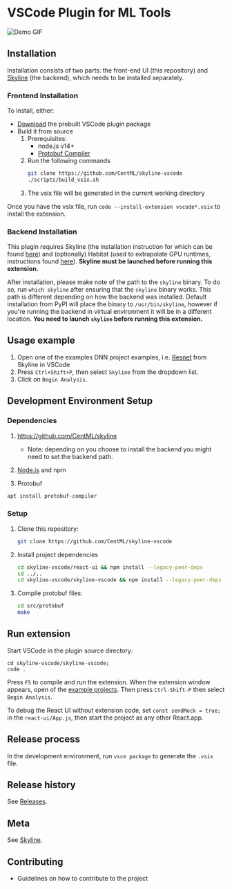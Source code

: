 # VSCode Plugin for ML Tools

![Demo GIF](https://raw.githubusercontent.com/CentML/mltools-vscode/jun07-usability-improvements/images/demo.gif)

## Installation
Installation consists of two parts: the front-end UI (this repository) and [Skyline](https://github.com/CentML/skyline) (the backend), which needs to be installed separately.

### Frontend Installation
To install, either:
* [Download](http://centml-habitat.s3-website-us-east-1.amazonaws.com/skyline-vscode/) the prebuilt VSCode plugin package
* Build it from source
  1. Prerequisites:
     - node.js v14+
     - [Protobuf Compiler](https://grpc.io/docs/protoc-installation/)
  2. Run the following commands    
      ```bash
      git clone https://github.com/CentML/skyline-vscode
      ./scripts/build_vsix.sh
      ```
  3. The vsix file will be generated in the current working directory

Once you have the vsix file, run `code --install-extension vscode*.vsix` to install the extension.

### Backend Installation
This plugin requires Skyline (the installation instruction for which can be found [here](https://github.com/CentML/skyline)) and (optionally) Habitat (used to extrapolate GPU runtimes, instructions found [here](https://github.com/CentML/habitat)). **Skyline must be launched before running this extension.**

After installation, please make note of the path to the `skyline` binary. To do so, run `which skyline` after ensuring that the `skyline` binary works. This path is different depending on how the backend was installed. Default installation from PyPI will place the binary to `/usr/bin/skyline`, however if you're running the backend in virtual environment it will be in a different location. **You need to launch `skyline` before running this extension.**

## Usage example
1. Open one of the examples DNN project examples, i.e. [Resnet](https://github.com/CentML/skyline/tree/main/examples/resnet) from Skyline in VSCode
2. Press `Ctrl+Shift+P`, then select `Skyline` from the dropdown list.
3. Click on `Begin Analysis`.

## Development Environment Setup

### Dependencies
1. https://github.com/CentML/skyline
   
   - Note: depending on you choose to install the backend you might need to set the backend path.
2. [Node.js](https://nodejs.org/en/) and npm
3. Protobuf
```bash
apt install protobuf-compiler
```

### Setup
1. Clone this repository:
   ```zsh
   git clone https://github.com/CentML/skyline-vscode
   ```
1. Install project dependencies
   ```zsh
   cd skyline-vscode/react-ui && npm install --legacy-peer-deps
   cd ../..
   cd skyline-vscode/skyline-vscode && npm install --legacy-peer-deps
   ```
1. Compile protobuf files:
   ```zsh
   cd src/protobuf
   make
   ```
## Run extension
Start VSCode in the plugin source directory:
```
cd skyline-vscode/skyline-vscode;
code .
```
Press `F5` to compile and run the extension. When the extension window appears, open of the [example projects](https://github.com/CentML/skyline/tree/main/examples). Then press `Ctrl-Shift-P` then select `Begin Analysis`.

To debug the React UI without extension code, set `const sendMock = true;` in the `react-ui/App.js`, then start the project as any other React.app.

## Release process
In the development environment, run `vsce package` to generate the `.vsix` file.

## Release history
See [Releases](https://github.com/CentML/mltools-vscode/releases).

## Meta
See [Skyline](https://github.com/CentML/skyline).

## Contributing
 - Guidelines on how to contribute to the project
